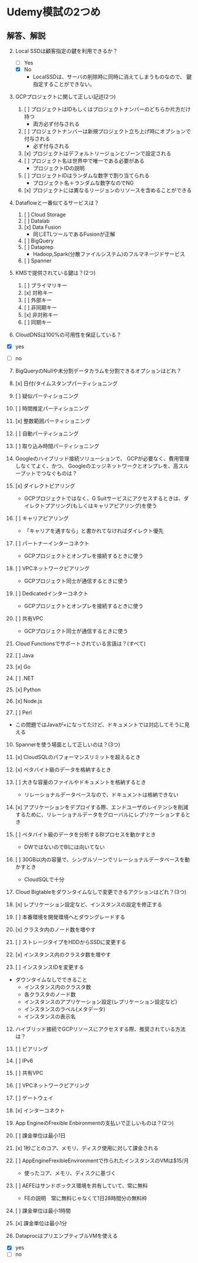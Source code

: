 # Udemy模試の2つめ
## 解答、解説

2. Local SSDは顧客指定の鍵を利用できるか？
   - [ ] Yes
   - [x] No
     - LocalSSDは、サーバの削除時に同時に消えてしまうものなので、
       鍵指定することができない。


3. GCPプロジェクトに関して正しい記述(2つ)
   
   1. [ ] プロジェクトはIDもしくはプロジェクトナンバーのどちらか片方だけ持つ
      - 両方必ず付与される 
   2. [ ] プロジェクトナンバーは新規プロジェクト立ち上げ時にオプションで付与される
      - 必ず付与される
   3. [x] プロジェクトはデフォルトリージョンとゾーンで設定される
   4. [ ] プロジェクト名は世界中で唯一である必要がある
      - プロジェクトIDの説明
   5. [ ] プロジェクトIDはランダムな数字で割り当てられる
      - プロジェクト名＋ランダムな数字なのでNG 
   6. [x] プロジェクトには異なるリージョンのリソースを含めることができる


4. Dataflowと一番似てるサービスは？

   1. [ ] Cloud Storage
   2. [ ] Datalab
   3. [x] Data Fusion
      - 同じETLツールであるFusionが正解
   4. [ ] BigQuery
   5. [ ] Dataprep
      - Hadoop,Spark(分散ファイルシステム)のフルマネージドサービス
   6. [ ] Spanner


5. KMSで提供されている鍵は？(2つ)

   1. [ ] プライマリキー
   2. [x] 対称キー
   3. [ ] 外部キー
   4. [ ] 非同期キー
   5. [x] 非対称キー
   6. [ ] 同期キー


6.  CloudDNSは100%の可用性を保証している？
   - [x] yes
   - [ ] no


7.  BigQueryのNullや未分割データカラムを分割できるオプションはどれ？

   1. [x] 日付/タイムスタンプパーティショニング
   2. [ ] 疑似パーティショニング
   3. [ ] 時間推定パーティショニング
   4. [x] 整数範囲パーティショニング
   5. [ ] 自動パーティショニング
   6. [ ] 取り込み時間パーティショニング


8.  Googleのハイブリッド接続ソリューションで、
    GCPが必要なく、費用管理しなくてよく、かつ、
    Googleのエッジネットワークとオンプレを、高スループットでつなぐものは？

   1. [x] ダイレクトピアリング
      - GCPプロジェクトではなく、G Suitサービスにアクセスするときは、ダイレクトプアリング(もしくはキャリアピアリング)を使う
   2. [ ] キャリアピアリング
      - 「キャリアを通すなら」と書かれてなければダイレクト優先
   3. [ ] パートナーインターコネクト
      - GCPプロジェクトとオンプレを接続するときに使う
   4. [ ] VPCネットワークピアリング
      - GCPプロジェクト同士が通信するときに使う
   5. [ ] Dedicatedインターコネクト
      - GCPプロジェクトとオンプレを接続するときに使う
   6. [ ] 共有VPC
      - GCPプロジェクト同士が通信するときに使う


9.  Cloud Functionsでサポートされている言語は？(すべて)

   1. [ ] Java
   2. [x] Go
   3. [ ] .NET
   4. [x] Python
   5. [x] Node.js
   6. [ ] Perl

   - この問題ではJavaが×になってたけど、ドキュメントでは対応してそうに見える


10. Spannerを使う場面として正しいのは？(3つ)
    
   1. [x] CloudSQLのパフォーマンスリミットを超えるとき
   2. [x] ペタバイト級のデータを格納するとき
   3. [ ] 大きな容量のファイルやドキュメントを格納するとき
      - リレーショナルデータベースなので、ドキュメントは格納できない
   4. [x] アプリケーションをデプロイする際、エンドユーザのレイテンシを削減するために、リレーショナルデータをグローバルにレプリケーションするとき
   5. [ ] ペタバイト級のデータを分析するBIプロセスを動かすとき
      - DWではないのでBIには向いてない
   6. [ ] 30GB以内の容量で、シングルゾーンでリレーショナルデータベースを動かすとき
      - CloudSQLで十分


11.  Cloud Bigtableをダウンタイムなしで変更できるアクションはどれ？(3つ)
    
   1. [x] レプリケーション設定など、インスタンスの設定を修正する
   2. [ ] 本番環境を開発環境へとダウングレードする
   3. [x] クラスタ内のノード数を増やす
   4. [ ] ストレージタイプをHDDからSSDに変更する
   5. [x] インスタンス内のクラスタ数を増やす
   6. [ ] インスタンスIDを変更する

   - ダウンタイムなしでできること
     - インスタンス内のクラスタ数
     - 各クラスタのノード数
     - インスタンスのアプリケーション設定(レプリケーション設定など)
     - インスタンスのラベル(メタデータ)
     - インスタンスの表示名


12. ハイブリッド接続でGCPリソースにアクセスする際、推奨されている方法は？
    
   1. [ ] ピアリング
   2. [ ] IPv6
   3. [ ] 共有VPC
   4. [ ] VPCネットワークピアリング
   5. [ ] ゲートウェイ
   6. [x] インターコネクト


13. App EngineのFrexible Enbironmentの支払いで正しいものは？(2つ)
    
   1. [ ] 課金単位は最小1日
   2. [x] 1秒ごとのコア、メモリ、ディスク使用に対して課金される
   3. [ ] AppEngineFrexibleEnvironmentで作られたインスタンスのVMは$15/月
      - 使ったコア、メモリ、ディスクに基づく
   4. [ ] AEFEはサンドボックス環境を共有していて、常に無料
      - FEの説明　常に無料じゃなくて1日28時間分の無料枠
   5. [ ] 課金単位は最小1時間
   6. [x] 課金単位は最小1分


14.  DataprocはプリエンプティブルVMを使える

   - [x] yes
   - [ ] no